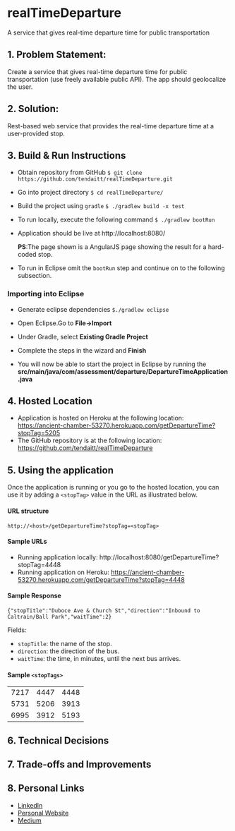 # realTimeDeparture
A service that gives real-time departure time for public transportation

## 1. Problem Statement:
Create a service that gives real-time departure time for public transportation (use freely available public API). The app should geolocalize the user.

## 2. Solution:
Rest-based web service that provides the real-time departure time at a user-provided stop.

## 3. Build & Run Instructions

* Obtain repository from GitHub
   `$ git clone https://github.com/tendaitt/realTimeDeparture.git`

* Go into project directory
   `$ cd realTimeDeparture/`

* Build the project using `gradle`
   `$ ./gradlew build -x test`

* To run locally, execute the following command
   `$ ./gradlew bootRun`

* Application should be live at http://localhost:8080/

   **PS**:The page shown is a AngularJS page showing the result for a hard-coded stop.

* To run in Eclipse omit the `bootRun` step and continue on to the following subsection.

### Importing into Eclipse
* Generate eclipse dependencies
   `$./gradlew eclipse`

* Open Eclipse.Go to **File->Import**

* Under Gradle, select **Existing Gradle Project**

* Complete the steps in the wizard and **Finish**

* You will now be able to start the project in Eclipse by running the **src/main/java/com/assessment/departure/DepartureTimeApplication.java**

## 4. Hosted Location
* Application is hosted on Heroku at the following location: https://ancient-chamber-53270.herokuapp.com/getDepartureTime?stopTag=5205
* The GitHub repository is at the following location: https://github.com/tendaitt/realTimeDeparture

## 5. Using the application

Once the application is running or you go to the hosted location, you can use it by adding a `<stopTag>` value in the URL as illustrated below.

#### URL structure

`http://<host>/getDepartureTime?stopTag=<stopTag>`

#### Sample URLs
* Running application locally: http://localhost:8080/getDepartureTime?stopTag=4448
* Running application on Heroku: https://ancient-chamber-53270.herokuapp.com/getDepartureTime?stopTag=4448

#### Sample Response
`{"stopTitle":"Duboce Ave & Church St","direction":"Inbound to Caltrain/Ball Park","waitTime":2}`

Fields:
* `stopTitle`: the name of the stop.
* `direction`: the direction of the bus.
* `waitTime`: the time, in minutes, until the next bus arrives.



#### Sample `<stopTags>`

|      |      |      |
|:----:|:----:|:----:|
| 7217 | 4447 | 4448 |
| 5731 | 5206 | 3913 |
| 6995 | 3912 | 5193 |

## 6. Technical Decisions



## 7. Trade-offs and Improvements



## 8. Personal Links
* [LinkedIn](https://www.linkedin.com/in/tendaimudyiwa/) 
* [Personal Website](https://www.tendaimudyiwa.com/)
* [Medium](https://medium.com/@zim_coder)